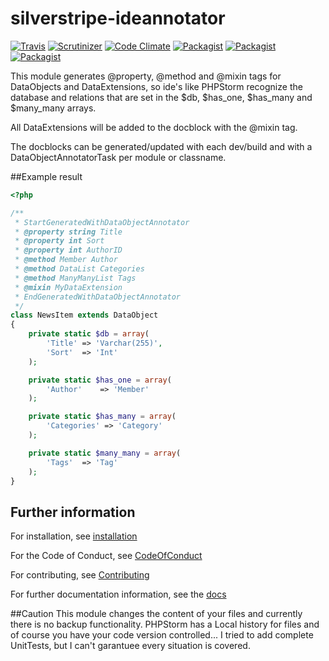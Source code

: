 # silverstripe-ideannotator

[![Travis](https://img.shields.io/travis/axyr/silverstripe-ideannotator.svg)](https://travis-ci.org/axyr/silverstripe-ideannotator)
[![Scrutinizer](https://img.shields.io/scrutinizer/g/axyr/silverstripe-ideannotator.svg)](https://scrutinizer-ci.com/g/axyr/silverstripe-ideannotator/)
[![Code Climate](https://img.shields.io/codeclimate/github/axyr/silverstripe-ideannotator.svg)](https://codeclimate.com/github/axyr/silverstripe-ideannotator/)
[![Packagist](https://img.shields.io/packagist/dt/axyr/silverstripe-ideannotator.svg)](https://packagist.org/packages/axyr/silverstripe-ideannotator)
[![Packagist](https://img.shields.io/packagist/v/axyr/silverstripe-ideannotator.svg)](https://packagist.org/packages/axyr/silverstripe-ideannotator)
[![Packagist](https://img.shields.io/badge/unstable-dev--master-orange.svg)](https://packagist.org/packages/axyr/silverstripe-ideannotator)


This module generates @property, @method and @mixin tags for DataObjects and DataExtensions, so ide's like PHPStorm recognize the database and relations that are set in the $db, $has_one, $has_many and $many_many arrays.

All DataExtensions will be added to the docblock with the @mixin tag.

The docblocks can be generated/updated with each dev/build and with a DataObjectAnnotatorTask per module or classname.

##Example result

```php
<?php

/**
 * StartGeneratedWithDataObjectAnnotator
 * @property string Title
 * @property int Sort
 * @property int AuthorID
 * @method Member Author
 * @method DataList Categories
 * @method ManyManyList Tags
 * @mixin MyDataExtension
 * EndGeneratedWithDataObjectAnnotator
 */
class NewsItem extends DataObject
{
    private static $db = array(
        'Title'	=> 'Varchar(255)',
        'Sort'	=> 'Int'
    );

    private static $has_one = array(
        'Author'    => 'Member'
    );

    private static $has_many = array(
        'Categories' => 'Category'
    );

    private static $many_many = array(
        'Tags'  => 'Tag'
    );
}
```

## Further information
For installation, see [installation](docs/en/Installation.md)

For the Code of Conduct, see [CodeOfConduct](docs/en/CodeOfConduct.md)

For contributing, see [Contributing](CONTRIBUTING.md)

For further documentation information, see the [docs](docs/en/Index.md)

##Caution
This module changes the content of your files and currently there is no backup functionality. PHPStorm has a Local history for files and of course you have your code version controlled...
I tried to add complete UnitTests, but I can't garantuee every situation is covered.





